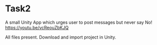 # Task2
A small Unity App which urges user to post messages but never say No!
https://youtu.be/vcReouZbKJQ

All files present. Download and import project in Unity.
